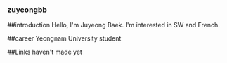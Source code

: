 ### zuyeongbb

##introduction
Hello, I'm Juyeong Baek.
I'm interested in SW and French.

##career
Yeongnam University student

##Links
haven't made yet
